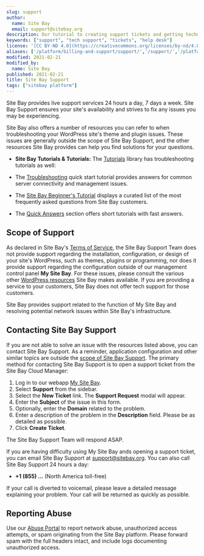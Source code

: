 ```yaml
---
slug: support
author:
  name: Site Bay
  email: support@sitebay.org
description: Our tutorial to creating support tickets and getting technical support.
keywords: ["support", "tech support", "tickets", "help desk"]
license: '[CC BY-ND 4.0](https://creativecommons.org/licenses/by-nd/4.0)'
aliases: ['/platform/billing-and-support/support/','/support/','/platform/support/']
modified: 2021-02-21
modified_by:
  name: Site Bay
published: 2021-02-21
title: Site Bay Support
tags: ["sitebay platform"]
---
```


Site Bay provides live support services 24 hours a day, 7 days a week. Site Bay Support ensures your site's availability and strives to fix any issues you may be experiencing.

Site Bay also offers a number of resources you can refer to when troubleshooting your WordPress site's theme and plugin issues. These issues are generally outside the scope of Site Bay Support, and the other resources Site Bay provides can help you find solutions for your questions.

-   **Site Bay Tutorials & Tutorials:** The [Tutorials](/support/) library has troubleshooting tutorials as well:

  - The [Troubleshooting](/support/troubleshooting/troubleshooting/) quick start tutorial provides answers for common server connectivity and management issues.

  - The [Site Bay Beginner's Tutorial](/support/platform/billing-and-support/sitebay-beginners-tutorial/) displays a curated list of the most frequently asked questions from Site Bay customers.

  - The [Quick Answers](/support/quick-answers/) section offers short tutorials with fast answers.


## Scope of Support

As declared in Site Bay's [Terms of Service](https://www.sitebay.org/tos), the Site Bay Support Team does not provide support regarding the installation, configuration, or design of your site's WordPress, such as themes, plugins or programming, nor does it provide support regarding the configuration outside of our management control panel **My Site Bay**. For these issues, please consult the various other [WordPress resources](#resources) Site Bay makes available. If you are providing a service to your customers, Site Bay does not offer tech support for those customers.

Site Bay provides support related to the function of My Site Bay and resolving potential network issues within Site Bay's infrastructure.

## Contacting Site Bay Support

If you are not able to solve an issue with the resources listed above, you can contact Site Bay Support. As a reminder, application configuration and other similar topics are outside the [scope of Site Bay Support](#scope-of-support). The primary method for contacting Site Bay Support is to open a support ticket from the Site Bay Cloud Manager:

1.  Log in to our webapp [My Site Bay](https://my.sitebay.org).
1.  Select **Support** from the sidebar.
1.  Select the **New Ticket** link. The **Support Request** modal will appear.
1.  Enter the **Subject** of the issue in this form.
1.  Optionally, enter the **Domain** related to the problem.
1.  Enter a description of the problem in the **Description** field. Please be as detailed as possible.
1.  Click **Create Ticket**.

The Site Bay Support Team will respond ASAP.

If you are having difficulty using My Site Bay ands opening a support ticket, you can email Site Bay Support at <support@sitebay.org>. You can also call Site Bay Support 24 hours a day:

- **+1 (855) ...** (North America toll-free)

If your call is diverted to voicemail, please leave a detailed message explaining your problem. Your call will be returned as quickly as possible.

## Reporting Abuse

Use our [Abuse Portal](https://www.sitebay.org/legal-abuse/) to report network abuse, unauthorized access attempts, or spam originating from the Site Bay platform. Please forward spam with the full headers intact, and include logs documenting unauthorized access.

